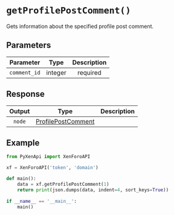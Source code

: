 # ``getProfilePostComment()`` 
Gets information about the specified profile post comment.

## Parameters
| Parameter      | Type                          | Description                              |
| :---------: | :----------------------------------: | :----------------------------------: |
| `comment_id`       | integer | required

## Response
| Output      | Type                          | Description                                 |
| :---------: | :----------------------------------: | :----------------------------------: |
| `node`       | 	<a href="https://xenforo.com/community/pages/api-endpoints/#type_ProfilePostComment">ProfilePostComment</a> |                                                       |

## Example
```py linenums="1"
from PyXenApi import XenForoAPI

xf = XenForoAPI('token', 'domain')

def main():
	data = xf.getProfilePostComment(1)
	return print(json.dumps(data, indent=4, sort_keys=True))
	
if __name__ == '__main__':
	main()
```